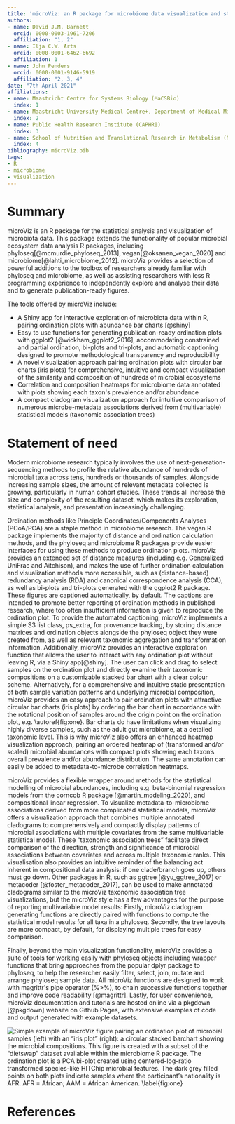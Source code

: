 ```yaml
---
title: 'microViz: an R package for microbiome data visualization and statistics'
authors:
- name: David J.M. Barnett
  orcid: 0000-0003-1961-7206
  affiliation: "1, 2"
- name: Ilja C.W. Arts
  orcid: 0000-0001-6462-6692
  affiliation: 1
- name: John Penders
  orcid: 0000-0001-9146-5919
  affiliation: "2, 3, 4"
date: "7th April 2021"
affiliations:
- name: Maastricht Centre for Systems Biology (MaCSBio)
  index: 1
- name: Maastricht University Medical Centre+, Department of Medical Microbiology
  index: 2
- name: Public Health Research Institute (CAPHRI)
  index: 3
- name: School of Nutrition and Translational Research in Metabolism (NUTRIM)
  index: 4
bibliography: microViz.bib
tags:
- R
- microbiome
- visualization
---
```


# Summary 

microViz is an R package for the statistical analysis and visualization of microbiota data. This package extends the functionality of popular microbial ecosystem data analysis R packages, including phyloseq[@mcmurdie_phyloseq_2013], vegan[@oksanen_vegan_2020] and microbiome[@lahti_microbiome_2012]. 
microViz provides a selection of powerful additions to the toolbox of researchers already familiar with phyloseq and microbiome, as well as assisting researchers with less R programming experience to independently explore and analyse their data and to generate publication-ready figures.

The tools offered by microViz include:

- A Shiny app for interactive exploration of microbiota data within R, pairing ordination plots with abundance bar charts [@shiny]
- Easy to use functions for generating publication-ready ordination plots with ggplot2 [@wickham_ggplot2_2016], accommodating constrained and partial ordination, bi-plots and tri-plots, and automatic captioning designed to promote methodological transparency and reproducibility
- A novel visualization approach pairing ordination plots with circular bar charts (iris plots) for comprehensive, intuitive and compact visualization of the similarity and composition of hundreds of microbial ecosystems
- Correlation and composition heatmaps for microbiome data annotated with plots showing each taxon's prevalence and/or abundance
- A compact cladogram visualization approach for intuitive comparison of numerous microbe-metadata associations derived from (multivariable) statistical models (taxonomic association trees)

# Statement of need

Modern microbiome research typically involves the use of next-generation-sequencing methods to profile the relative abundance of hundreds of microbial taxa across tens, hundreds or thousands of samples.
Alongside increasing sample sizes, the amount of relevant metadata collected is growing, particularly in human cohort studies. 
These trends all increase the size and complexity of the resulting dataset, which makes its exploration, statistical analysis, and presentation increasingly challenging.

Ordination methods like Principle Coordinates/Components Analyses (PCoA/PCA) are a staple method in microbiome research. 
The vegan R package implements the majority of distance and ordination calculation methods, and the phyloseq and microbiome R packages provide easier interfaces for using these methods to produce ordination plots. 
microViz provides an extended set of distance measures (including e.g. Generalized UniFrac and Aitchison), and makes the use of further ordination calculation and visualization methods more accessible, such as (distance-based) redundancy analysis (RDA) and canonical correspondence analysis (CCA), as well as bi-plots and tri-plots generated with the ggplot2 R package. 
These figures are captioned automatically, by default. The captions are intended to promote better reporting of ordination methods in published research, where too often insufficient information is given to reproduce the ordination plot. 
To provide the automated captioning, microViz implements a simple S3 list class, ps_extra, for provenance tracking, by storing distance matrices and ordination objects alongside the phyloseq object they were created from, as well as relevant taxonomic aggregation and transformation information. 
Additionally, microViz provides an interactive exploration function that allows the user to interact with any ordination plot without leaving R, via a Shiny app[@shiny]. 
The user can click and drag to select samples on the ordination plot and directly examine their taxonomic compositions on a customizable stacked bar chart with a clear colour scheme. 
Alternatively, for a comprehensive and intuitive static presentation of both sample variation patterns and underlying microbial composition, microViz provides an easy approach to pair ordination plots with attractive circular bar charts (iris plots) by ordering the bar chart in accordance with the rotational position of samples around the origin point on the ordination plot, e.g. \autoref{fig:one}. 
Bar charts do have limitations when visualizing highly diverse samples, such as the adult gut microbiome, at a detailed taxonomic level. 
This is why microViz also offers an enhanced heatmap visualization approach, pairing an ordered heatmap of (transformed and/or scaled) microbial abundances with compact plots showing each taxon’s overall prevalence and/or abundance distribution. 
The same annotation can easily be added to metadata-to-microbe correlation heatmaps.

microViz provides a flexible wrapper around methods for the statistical modelling of microbial abundances, including e.g. beta-binomial regression models from the corncob R package [@martin_modeling_2020], and compositional linear regression. 
To visualize metadata-to-microbiome associations derived from more complicated statistical models, microViz offers a visualization approach that combines multiple annotated cladograms to comprehensively and compactly display patterns of microbial associations with multiple covariates from the same multivariable statistical model. 
These “taxonomic association trees” facilitate direct comparison of the direction, strength and significance of microbial associations between covariates and across multiple taxonomic ranks. This visualisation also provides an intuitive reminder of the balancing act inherent in compositional data analysis: if one clade/branch goes up, others must go down. 
Other packages in R, such as ggtree [@yu_ggtree_2017] or metacoder [@foster_metacoder_2017], can be used to make annotated cladograms similar to the microViz taxonomic association tree visualizations, but the microViz style has a few advantages for the purpose of reporting multivariable model results: Firstly, microViz cladogram generating functions are directly paired with functions to compute the statistical model results for all taxa in a phyloseq. Secondly, the tree layouts are more compact, by default, for displaying multiple trees for easy comparison. 

Finally, beyond the main visualization functionality, microViz provides a suite of tools for working easily with phyloseq objects including wrapper functions that bring approaches from the popular dplyr package to phyloseq, to help the researcher easily filter, select, join, mutate and arrange phyloseq sample data. All microViz functions are designed to work with magrittr's pipe operator (%>%), to chain successive functions together and improve code readability [@magrittr]. Lastly, for user convenience, microViz documentation and tutorials are hosted online via a pkgdown [@pkgdown] website on Github Pages, with extensive examples of code and output generated with example datasets. 

![Simple example of microViz figure pairing an ordination plot of microbial samples (left) with an “iris plot” (right): a circular stacked barchart showing the microbial compositions. This figure is created with a subset of the “dietswap” dataset available within the microbiome R package. The ordination plot is a PCA bi-plot created using centered-log-ratio transformed species-like HITChip microbial features. The dark grey filled points on both plots indicate samples where the participant’s nationality is AFR. AFR = African; AAM = African American. \label{fig:one}](fig1.jpg)

# References

